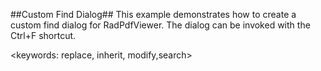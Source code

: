 ##Custom Find Dialog##
This example demonstrates how to create a custom find dialog for RadPdfViewer. The dialog can be invoked with the Ctrl+F shortcut.

<keywords: replace, inherit, modify,search>
